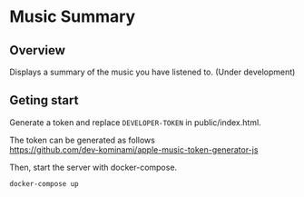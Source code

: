 # Music Summary
## Overview
Displays a summary of the music you have listened to. (Under development)

## Geting start
Generate a token and replace `DEVELOPER-TOKEN` in public/index.html.

The token can be generated as follows  
https://github.com/dev-kominami/apple-music-token-generator-js
  
Then, start the server with docker-compose.

```
docker-compose up
```


